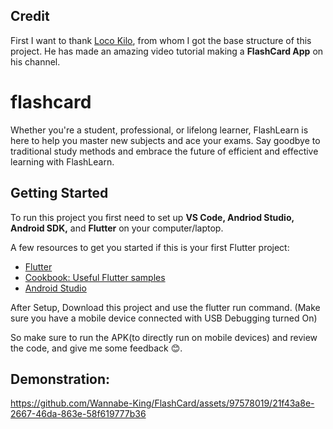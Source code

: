 ## Credit
First I want to thank [Loco Kilo](https://youtu.be/rR3mxe6qcmw?si=OLsjTKqn93q8ifkv), from whom I got the base structure of this project. He has made an amazing video tutorial making a **FlashCard App** on his channel.

# flashcard

Whether you're a student, professional, or lifelong learner, FlashLearn is here to help you master new subjects and ace your exams. Say goodbye to traditional study methods and embrace the future of efficient and effective learning with FlashLearn.

## Getting Started

To run this project you first need to set up **VS Code, Andriod Studio, Android SDK,** and **Flutter** on your computer/laptop.

A few resources to get you started if this is your first Flutter project:

- [Flutter](https://docs.flutter.dev/get-started/codelab)
- [Cookbook: Useful Flutter samples](https://docs.flutter.dev/cookbook)
- [Android Studio](https://developer.android.com/studio)

After Setup, Download this project and use the flutter run command. (Make sure you have a mobile device connected with USB Debugging turned On)

So make sure to run the APK(to directly run on mobile devices) and review the code, and give me some feedback 😊.

## Demonstration: 

https://github.com/Wannabe-King/FlashCard/assets/97578019/21f43a8e-2667-46da-863e-58f619777b36


